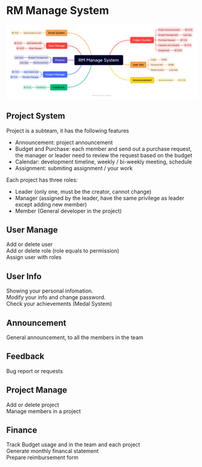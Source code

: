 # RM Manage System

![](./RM%20Manage%20System.png)

## Project System 
Project is a subteam, it has the following features
- Announcement: project announcement
- Budget and Purchase: each member and send out a purchase request, the manager or leader need to review the request based on the budget
- Calendar: development timeline, weekly / bi-weekly meeting, schedule
- Assignment: submiting assignment / your work  

Each project has three roles: 
- Leader (only one, must be the creator, cannot change)
- Manager (assigned by the leader, have the same privilege as leader except adding new member)
- Member (General developer in the project)

## User Manage
Add or delete user  
Add or delete role (role equals to permission)  
Assign user with roles 

## User Info
Showing your personal infomation.  
Modify your info and change password.  
Check your achievements (Medal System)

## Announcement
General announcement, to all the members in the team

## Feedback
Bug report or requests

## Project Manage
Add or delete project  
Manage members in a project  

## Finance
Track Budget usage and in the team and each project  
Generate monthly financal statement  
Prepare reimbursement form  

